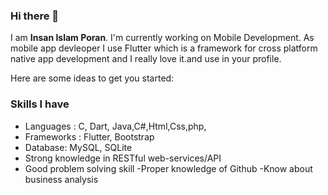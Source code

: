 ### Hi there 👋


I am **Insan Islam Poran**. I'm currently working on Mobile Development. As mobile app devleoper I use Flutter which is a framework for cross platform native app development and I really love it.and use in your profile.

Here are some ideas to get you started:

### Skills I have
- Languages : C, Dart, Java,C#,Html,Css,php,
- Frameworks : Flutter, Bootstrap
- Database: MySQL, SQLite
- Strong knowledge in RESTful web-services/API
- Good problem solving skill
-Proper knowledge of Github
-Know about business analysis

